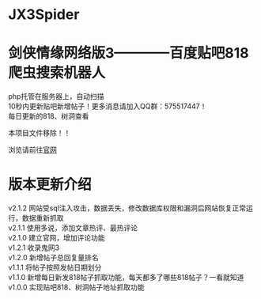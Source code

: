 # JX3Spider

剑侠情缘网络版3————百度贴吧818爬虫搜索机器人
====
php托管在服务器上，自动扫描      
10秒内更新贴吧新增帖子！更多消息请加入QQ群：575517447！   
每日更新的818、树洞查看  
  
本项目文件移除！！

浏览请前往[官网](http://www.jx3818.top/)

           
版本更新介绍
===
v2.1.2 网站受sql注入攻击，数据丢失，修改数据库权限和漏洞后网站恢复正常运行，数据重新抓取    
v2.1.1 使用多说，添加文章热评、最热评论    
v2.1.0 建立官网，增加评论功能      
v1.2.1 收录鬼网3     
v1.2.0 新增帖子总回复量排名   
v1.1.1 将帖子按照发帖日期划分    
v1.1.0 新增每日新发818帖子抓取功能，每天都多了哪些818帖子？一看就知道    
v1.0.0 实现贴吧818、树洞帖子地址抓取功能






